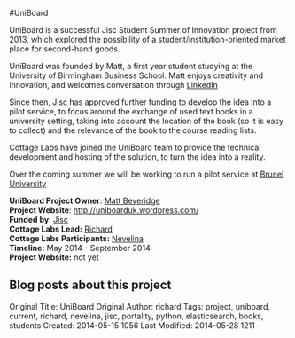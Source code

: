 #UniBoard
<br>

<div class=row-fluid>

<div class=span6>
<p>UniBoard is a successful Jisc Student Summer of Innovation project from 2013, which explored the possibility of a student/institution-oriented market place for second-hand goods.</p>
<p>UniBoard was founded by Matt, a first year student studying at the University of Birmingham Business School. Matt enjoys creativity and innovation, and welcomes conversation through <a href="http://uk.linkedin.com/in/matthewbeveridge/">LinkedIn</a></p>
<p>Since then, Jisc has approved further funding to develop the idea into a pilot service, to focus around the exchange of used text books in a university setting, taking into account the location of the book (so it is easy to collect) and the relevance of the book to the course reading lists.</p>
<p>Cottage Labs have joined the UniBoard team to provide the technical development and hosting of the solution, to turn the idea into a reality.</p>
<p>Over the coming summer we will be working to run a pilot service at <a href="http://brunel.ac.uk">Brunel University</a></p>
</div>

  <div class="span6">
        <div class="well">
            <strong>UniBoard Project Owner</strong>: <a href="http://uk.linkedin.com/in/matthewbeveridge/">Matt Beveridge</a><br>
            <strong>Project Website</strong>: <a href="http://uniboarduk.wordpress.com/">http://uniboarduk.wordpress.com/</a><br>
            <strong>Funded by</strong>: <a href="http://www.jisc.ac.uk">Jisc</a><br>
            <strong>Cottage Labs Lead:</strong> <a href="http://cottagelabs.com/people/richard">Richard</a><br>
            <strong>Cottage Labs Participants:</strong> <a href="/people/nevelina">Nevelina</a><br>
            <strong>Timeline:</strong> May 2014 - September 2014<br>
            <strong>Project Website:</strong> not yet
        </div>
        <div class="row-fluid"><div class="span7"><h2 class="cl_red_leader">Blog posts about this project</h2></div><div class="span5"><div class="feed" data-url="/projects/uniboard/feed" data-subscribe="subscribe to the project news feed"></div></div></div>
        <div class="facetview facetview-stories" data-size="20" data-search='tags:uniboard AND url:"/news/*"'></div>
    </div>
    <!-- end right hand side of the page -->

</div>



Original Title: UniBoard
Original Author: richard
Tags: project, uniboard, current, richard, nevelina, jisc, portality, python, elasticsearch, books, students
Created: 2014-05-15 1056
Last Modified: 2014-05-28 1211

